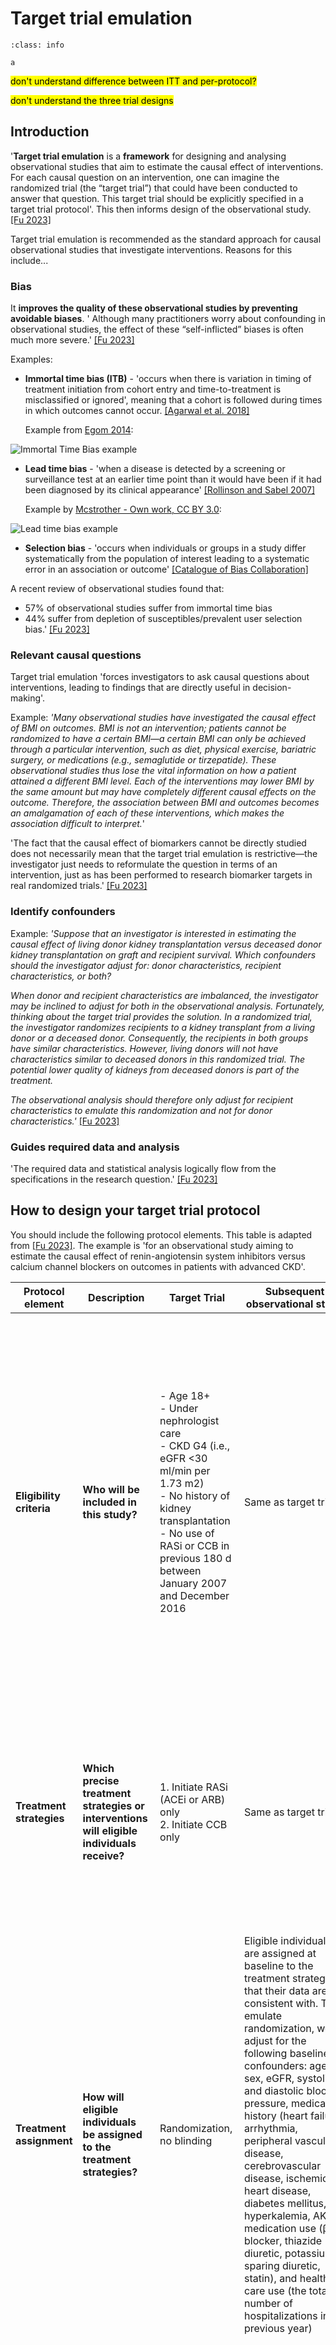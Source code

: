 # Target trial emulation

`````{admonition} Executive summary
:class: info

a
`````

<mark>don't understand difference between ITT and per-protocol?</mark>

<mark>don't understand the three trial designs</mark>

## Introduction

'**Target trial emulation** is a **framework** for designing and analysing observational studies that aim to estimate the causal effect of interventions. For each causal question on an intervention, one can imagine the randomized trial (the “target trial”) that could have been conducted to answer that question. This target trial should be explicitly specified in a target trial protocol'. This then informs design of the observational study. [[Fu 2023]](https://doi.org/10.1681/ASN.0000000000000152)

Target trial emulation is recommended as the standard approach for causal observational studies that investigate interventions. Reasons for this include...

### Bias

It **improves the quality of these observational studies by preventing avoidable biases**. ' Although many practitioners worry about confounding in observational studies, the effect of these “self-inflicted” biases is often much more severe.' [[Fu 2023]](https://doi.org/10.1681/ASN.0000000000000152)

Examples:
* **Immortal time bias (ITB)** - 'occurs when there is variation in timing of treatment initiation from cohort entry and time-to-treatment is misclassified or ignored', meaning that a cohort is followed during times in which outcomes cannot occur. [[Agarwal et al. 2018]](https://doi.org/10.1177%2F1073274818789355) 

    Example from [Egom 2014](http://dx.doi.org/10.1056/NEJMc1408400#SA1):

![Immortal Time Bias example](../images/immortal_time_bias.png)

* **Lead time bias** - 'when a disease is detected by a screening or surveillance test at an earlier time point than it would have been if it had been diagnosed by its clinical appearance' [[Rollinson and Sabel 2007]](https://doi.org/10.1016/B978-0-8151-4385-7.50009-6)

    Example by [Mcstrother - Own work, CC BY 3.0](https://commons.wikimedia.org/w/index.php?curid=15703636):

![Lead time bias example](../images/Lead_time_bias.svg.png)

* **Selection bias** - 'occurs when individuals or groups in a study differ systematically from the population of interest leading to a systematic error in an association or outcome' [[Catalogue of Bias Collaboration]](https://catalogofbias.org/biases/selection-bias/)

A recent review of observational studies found that:
* 57% of observational studies suffer from immortal time bias
* 44% suffer from depletion of susceptibles/prevalent user selection bias.' [[Fu 2023]](https://doi.org/10.1681/ASN.0000000000000152)

### Relevant causal questions

Target trial emulation 'forces investigators to ask causal questions about interventions, leading to findings that are directly useful in decision-making'.

Example: *'Many observational studies have investigated the causal effect of BMI on outcomes. BMI is not an intervention; patients cannot be randomized to have a certain BMI—a certain BMI can only be achieved through a particular intervention, such as diet, physical exercise, bariatric surgery, or medications (e.g., semaglutide or tirzepatide). These observational studies thus lose the vital information on how a patient attained a different BMI level. Each of the interventions may lower BMI by the same amount but may have completely different causal effects on the outcome. Therefore, the association between BMI and outcomes becomes an amalgamation of each of these interventions, which makes the association difficult to interpret.*'

'The fact that the causal effect of biomarkers cannot be directly studied does not necessarily mean that the target trial emulation is restrictive—the investigator just needs to reformulate the question in terms of an intervention, just as has been performed to research biomarker targets in real randomized trials.' [[Fu 2023]](https://doi.org/10.1681/ASN.0000000000000152)

### Identify confounders

Example: *'Suppose that an investigator is interested in estimating the causal effect of living donor kidney transplantation versus deceased donor kidney transplantation on graft and recipient survival. Which confounders should the investigator adjust for: donor characteristics, recipient characteristics, or both?*

*When donor and recipient characteristics are imbalanced, the investigator may be inclined to adjust for both in the observational analysis. Fortunately, thinking about the target trial provides the solution. In a randomized trial, the investigator randomizes recipients to a kidney transplant from a living donor or a deceased donor. Consequently, the recipients in both groups have similar characteristics. However, living donors will not have characteristics similar to deceased donors in this randomized trial. The potential lower quality of kidneys from deceased donors is part of the treatment.*

*The observational analysis should therefore only adjust for recipient characteristics to emulate this randomization and not for donor characteristics.'* [[Fu 2023]](https://doi.org/10.1681/ASN.0000000000000152)

### Guides required data and analysis

'The required data and statistical analysis logically flow from the specifications in the research question.' [[Fu 2023]](https://doi.org/10.1681/ASN.0000000000000152)

## How to design your target trial protocol

You should include the following protocol elements. This table is adapted from [[Fu 2023]](https://doi.org/10.1681/ASN.0000000000000152). The example is 'for an observational study aiming to estimate the causal effect of renin-angiotensin system inhibitors versus calcium channel blockers on outcomes in patients with advanced CKD'.

| Protocol element | Description | Target Trial | Subsequent observational study | Comments |
| --- | --- | --- | --- | --- |
| **Eligibility criteria** | **Who will be included in this study?** | - Age 18+<br>- Under nephrologist care<br>- CKD G4 (i.e., eGFR <30 ml/min per 1.73 m2)<br>- No history of kidney transplantation<br>- No use of RASi or CCB in previous 180 d between January 2007 and December 2016 | Same as target trial | Observational study could be tempted to include all individuals on treatment or with outcome in follow-up - but this would be incorrect, as eligibility criteria determine who is enrolled in a trial, and information from follow-up could **never** determine eligibility<br><br>Will often need to **compromise** in observational study if can't get all data required to determine eligibility
| **Treatment strategies** | **Which precise treatment strategies or interventions will eligible individuals receive?** | 1. Initiate RASi (ACEi or ARB) only<br>2. Initiate CCB only | Same as target trial | In practice, more likely "initiate RASi only and always use during follow-up" - should capture that nauance. Important to be specific as guides follow-up and analysis, including whether need to adjust for time-varying confounding |
| **Treatment assignment** | **How will eligible individuals be assigned to the treatment strategies?** | Randomization, no blinding | Eligible individuals are assigned at baseline to the treatment strategy that their data are consistent with. To emulate randomization, we adjust for the following baseline confounders: age, sex, eGFR, systolic and diastolic blood pressure, medical history (heart failure, arrhythmia, peripheral vascular disease, cerebrovascular disease, ischemic heart disease, diabetes mellitus, hyperkalemia, AKI), medication use (β-blocker, thiazide diuretic, potassium-sparing diuretic, statin), and health care use (the total number of hospitalizations in previous year) | Individuals will be randomly assigned to one of the treatment strategies in the target trial<br><br>Appropriate emulation of randomization requires sufficient adjustment for all baseline confounders, which need to be measured before treatment assignment. The difficulty is to obtain enough data on confounders to remove residual confounding. |
| **Outcomes** | **What outcomes will be measured during follow-up?** | 1. Kidney replacement therapy (dialysis or kidney transplantation) 2. All-cause mortality 3. Major adverse cardiovascular events (composite of cardiovascular death, nonfatal myocardial infarction, nonfatal stroke) | Same as target trial. Kidney replacement therapy is registered in the Swedish renal registry; all-cause/cardiovascular mortality is identified from the Swedish death registry; hospitalizations for myocardial infarction or stroke are identified through ICD-10 codes in the national patient registry | Outcome data may often be missing<br><br>In observational data, outcomes usuallly not assessed blindly and systematically, so this can lead to bias (e.g. if you get more measurements when you're sicker - which you can addresss by comparing number of measurements - but not by restricting to patients with certain number of measurements, since randomised trial wouldn't have known that at baseline, and this would lead to selection bias) |
| **Causal estimand** | **Which causal estimand will be estimated with the observational data?** | Intention-to-treat effect (effect of being randomized to treatment) Per protocol effect (effect of receiving treatment strategy as specified in protocol) | Per protocol effect (effect of receiving treatment strategy as specified in protocol) | Randomised trials are commonly effect of being randomised (intention-to-treat effect) and effect of receiving treatment as per protocol (per protocol effect). Observational studies are not randomised so you can only estimate per protocol effects, **never** intention-to-treat (despire investigators often using that term) |
| **Start and end of follow-up** | **When does follow-up start and when does it end?** | Starts at randomization and ends at occurrence of end point, administrative censoring or 5 yr of follow-up | Starts at medication initiation (filled prescription) and ends at occurrence of end point, administrative censoring or 5 yr of follow-up | Target trial starts at randomization and finishes at reaching an end point, administrative censoring, or 5 years of follow-up<br><br>Observational starts when (1) patient eligible and (2) patient data congruent with start of treatment. There isn't clear time for when "do not initiate" treatment begins - solution is to analyse question in sequential trials, which uses idea that patients in "do not initiate treatment" group can be allocated to strategy at any point in time when are eligible. When interested in patients who "always use during follow-up", would need to censor (stop follow-up) when discontinue assigned treatment |
| **Statistical analysis** | **Which statistical analyses will be used to estimate the causal estimand?** | Intention-to-treat analysis, non-naïve per protocol analysis | Per protocol analysis: Hazard ratios are estimated using Cox regression while adjusting for baseline confounders with inverse probability of treatment weighting. Weighted cumulative incidence curves are estimated using the Aalen–Johansen estimatora | Includes methods to adjust for confounding, how missing data are dealt with, and which methods were used to obtain effect estimates |

[[Fu 2023]](https://doi.org/10.1681/ASN.0000000000000152)

## How to use this to inform your observational study

'To ensure that the target trial protocol properly emulates the design of a randomized trial, it is a key to align the following three components **at time zero** (often also referred to as baseline) in the observational study:
1. Eligibility criteria are met, that is, all included patients meet the specified inclusion and exclusion criteria.
2. Treatment strategies are assigned.
3. Follow-up is started, that is, we start counting outcomes.

Note that these three components are naturally aligned in randomized trials at the moment of randomization.' 

Observational study design options:
* **Active comparator new user design** - used to compare effect of initiating two treatments
* **Clone censor weight design** - useful for grace periods, treatment duration, or when treatment is started based on a biomarker level
* **Sequential trial design** - appropriate when one group starts with treatment and other does not [[Fu 2023]](https://doi.org/10.1681/ASN.0000000000000152)